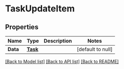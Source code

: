 # TaskUpdateItem

## Properties
Name | Type | Description | Notes
------------ | ------------- | ------------- | -------------
**Data** | [**Task**](Task.md) |  | [default to null]

[[Back to Model list]](../README.md#documentation-for-models) [[Back to API list]](../README.md#documentation-for-api-endpoints) [[Back to README]](../README.md)


